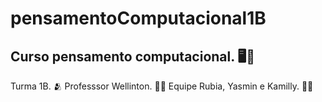 # pensamentoComputacional1B
## Curso pensamento computacional. 🖥️💭
Turma 1B. 🫂
Professsor Wellinton. 👨‍🏫
Equipe Rubia, Yasmin e Kamilly. 👧👧
